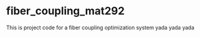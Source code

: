 # fiber_coupling_mat292

This is project code for a fiber coupling optimization system yada yada yada
